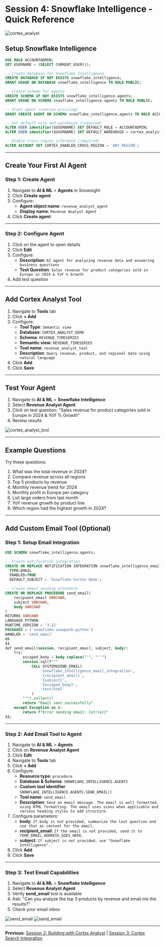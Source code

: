 # Session 4: Snowflake Intelligence - Quick Reference

<img alt="cortex_analyst" src="img/snowflake_intelligence/snowflake_intelligence.png" />

## Setup Snowflake Intelligence

```sql
USE ROLE ACCOUNTADMIN;
SET USERNAME = (SELECT CURRENT_USER());

-- Create database for Snowflake Intelligence
CREATE DATABASE IF NOT EXISTS snowflake_intelligence;
GRANT USAGE ON DATABASE snowflake_intelligence TO ROLE PUBLIC;

-- Create schema for agents
CREATE SCHEMA IF NOT EXISTS snowflake_intelligence.agents;
GRANT USAGE ON SCHEMA snowflake_intelligence.agents TO ROLE PUBLIC;

-- Grant agent creation privilege
GRANT CREATE AGENT ON SCHEMA snowflake_intelligence.agents TO ROLE ACCOUNTADMIN;

-- Set default role and warehouse (required)
ALTER USER identifier($USERNAME) SET DEFAULT_ROLE = ACCOUNTADMIN;
ALTER USER identifier($USERNAME) SET DEFAULT_WAREHOUSE = cortex_analyst_wh;

-- Enable cross-region inference (required)
ALTER ACCOUNT SET CORTEX_ENABLED_CROSS_REGION = 'ANY_REGION';
```

---

## Create Your First AI Agent

### Step 1: Create Agent

1. Navigate to **AI & ML** > **Agents** in Snowsight
2. Click **Create agent**
3. Configure:
   - **Agent object name**: `revenue_analyst_agent`
   - **Display name**: `Revenue Analyst Agent`
4. Click **Create agent**

---

### Step 2: Configure Agent

1. Click on the agent to open details
2. Click **Edit**
3. Configure:
   - **Description**: `AI agent for analyzing revenue data and answering business questions`
   - **Test Question**: `Sales revenue for product categories sold in Europe in 2024 & YoY % Growth`
4. Add test question

---

## Add Cortex Analyst Tool

1. Navigate to **Tools** tab
2. Click **+ Add**
3. Configure:
   - **Tool Type**: `Semantic view`
   - **Database**: `CORTEX_ANALYST_DEMO`
   - **Schema**: `REVENUE_TIMESERIES`
   - **Semantic view**: `REVENUE_TIMESERIES`
   - **Tool name**: `revenue_analyst_tool`
   - **Description**: `Query revenue, product, and regional data using natural language`
4. Click **Add**
5. Click **Save**

---

## Test Your Agent

1. Navigate to **AI & ML** > **Snowflake Intelligence**
2. Select **Revenue Analyst Agent**
3. Click on test question: "Sales revenue for product categories sold in Europe in 2024 & YoY % Growth"
4. Review results

<img alt="cortex_analyst_tool" src="img/snowflake_intelligence/answer.png" />

---

## Example Questions

Try these questions:

1. What was the total revenue in 2024?
2. Compare revenue across all regions
3. Top 5 products by revenue
4. Monthly revenue trend for 2024
5. Monthly profit in Europe per category
6. List large orders from last month
7. YoY revenue growth by product line
8. Which region had the highest growth in 2024?

---

## Add Custom Email Tool (Optional)

### Step 1: Setup Email Integration

```sql
USE SCHEMA snowflake_intelligence.agents;

-- Create notification integration
CREATE OR REPLACE NOTIFICATION INTEGRATION snowflake_intelligence_email_integration
  TYPE=EMAIL
  ENABLED=TRUE
  DEFAULT_SUBJECT = 'Snowflake Cortex Demo';

-- Create email sending procedure
CREATE OR REPLACE PROCEDURE send_email(
    recipient_email VARCHAR,
    subject VARCHAR,
    body VARCHAR
)
RETURNS VARCHAR
LANGUAGE PYTHON
RUNTIME_VERSION = '3.12'
PACKAGES = ('snowflake-snowpark-python')
HANDLER = 'send_email'
AS
$$
def send_email(session, recipient_email, subject, body):
    try:
        escaped_body = body.replace("'", "''")
        session.sql(f"""
            CALL SYSTEM$SEND_EMAIL(
                'snowflake_intelligence_email_integration',
                '{recipient_email}',
                '{subject}',
                '{escaped_body}',
                'text/html'
            )
        """).collect()
        return "Email sent successfully"
    except Exception as e:
        return f"Error sending email: {str(e)}"
$$;
```

---

### Step 2: Add Email Tool to Agent

1. Navigate to **AI & ML** > **Agents**
2. Click on **Revenue Analyst Agent**
3. Click **Edit**
4. Navigate to **Tools** tab
5. Click **+ Add**
6. Configure:
   - **Resource type**: `procedure`
   - **Database & Schema**: `SNOWFLAKE_INTELLIGENCE.AGENTS`
   - **Custom tool identifier**: `SNOWFLAKE_INTELLIGENCE.AGENTS.SEND_EMAIL()`
   - **Tool name**: `send_email`
   - **Description**: `Send an email message. The email is well formatted, using HTML formatting. The email uses icons when applicable and various heading styles to add structure.`
7. Configure parameters:
   - **body**: `If body is not provided, summarize the last question and use that as content for the email.`
   - **recipient_email**: `If the email is not provided, send it to YOUR_EMAIL_ADDRESS_GOES_HERE.`
   - **subject**: `If subject is not provided, use "Snowflake Intelligence".`
8. Click **Add**
9. Click **Save**

---

### Step 3: Test Email Capabilities

1. Navigate to **AI & ML** > **Snowflake Intelligence**
2. Select **Revenue Analyst Agent**
3. Verify **send_email** tool is available
4. Ask: "Can you analyze the top 3 products by revenue and email me the results?"
5. Check your email inbox

<img alt="send_email" src="img/snowflake_intelligence/send_email.png" />
<img alt="send_email" src="img/snowflake_intelligence/email.png" />

---

**Previous**: [Session 2: Building with Cortex Analyst](SESSION_2_CORTEX_ANALYST_LIGHT.md) | [Session 3: Cortex Search Integration](SESSION_3_CORTEX_SEARCH_INTEGRATION_LIGHT.md)

